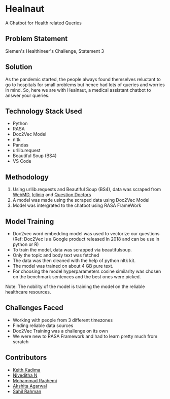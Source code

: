 # Healnaut

A Chatbot for Health related Queries

## Problem Statement

Siemen's Healthineer's Challenge, Statement 3

## Solution

As the pandemic started, the people always found themselves reluctant to go to hospitals for small problems but hence had lots of queries and worries in mind. So, here we are with Healnaut, a medical assistant chatbot to answer your queries.

## Technology Stack Used

* Python
* RASA
* Doc2Vec Model
* nltk
* Pandas
* urllib.request
* Beautiful Soup (BS4)
* VS Code

## Methodology

  1. Using urllib.requests and Beautiful Soup (BS4), data was scraped from [WebMD](http://WebMD.com), [Icliniq](https://www.icliniq.com/en_IN/) and [Question Doctors](https://questiondoctors.com/blog/page/1)
  2. A model was made using the scraped data using Doc2Vec Model
  3. Model was intergrated to the chatbot using RASA FrameWork
  
## Model Training
* Doc2vec word embedding model was used to vectorize our questions (Ref: Doc2Vec is a Google product released in 2018 and can be use in python or R)
* To train the model, data was scrapped via beautifulsoup. 
* Only the topic and body text was fetched
* The data was then cleaned  with the help of python nltk kit.
* The model was trained on about 4 GB pure text.
* For choosing the model hyperparameters cosine similarity was chosen on the benchmark sentences and the best ones were picked.

Note: The nobility of the model is training the model on the reliable healthcare resources.
  
## Challenges Faced
* Working with people from 3 different timezones
* Finding reliable data sources
* Doc2Vec Training was a challenge on its own
* We were new to RASA Framework and had to learn pretty much from scratch

## Contributors
* [Keith Kadima](https://github.com/kadimakeith)
* [Niveditha N](https://github.com/WCoder007)
* [Mohammad Raahemi](https://github.com/mraahemi)
* [Akshita Agarwal](https://github.com/Akshi149)
* [Sahil Rahman](https://github.com/sahilrahman12)
